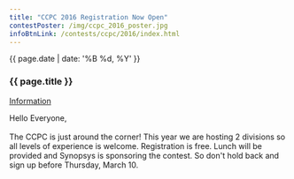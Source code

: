 ```yaml
---
title: "CCPC 2016 Registration Now Open"
contestPoster: /img/ccpc_2016_poster.jpg
infoBtnLink: /contests/ccpc/2016/index.html
---
```

<div class="card post-dec">      
<div class="card-body">
<div class="container-fluid">   
<div class="row">
<div class = "col-xs-12 col-md-5">

<img class="blog-img rounded mx-auto mr-3" src="{{ page.contestPoster }}" alt="">    

</div>

<div class = "col-xs-12 col-md-7">
<div class = "date-dec"> {{ page.date | date: '%B %d, %Y' }}</div>
<h3 class = "blog-title">{{ page.title }}</h3>      
<div class = "blog-line"></div> 

<div class = "blog-btns">
<a class="btn contest-btn" href="{{ page.infoBtnLink }}" role="button">Information</a>
</div>

<p>
Hello Everyone, <br><br>
The CCPC is just around the corner! This year we are hosting 2 divisions so all levels of experience is welcome. Registration is free. Lunch will be provided and Synopsys is sponsoring the contest. So don't hold back and sign up before Thursday, March 10.<br><br>
</p>

</div>
</div>
</div>
</div>
</div>
